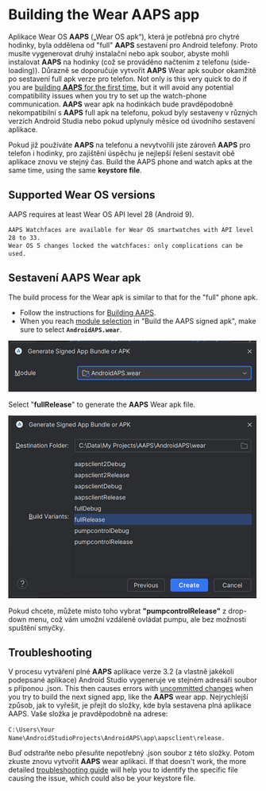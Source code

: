 # Building the Wear AAPS app

Aplikace Wear OS **AAPS**  („Wear OS apk“), která je potřebná pro chytré hodinky, byla oddělena od "full" **AAPS** sestavení pro Android telefony. Proto musíte vygenerovat druhý instalační nebo apk soubor, abyste mohli instalovat **AAPS** na hodinky (což se prováděno načtením z telefonu (side-loading)). Důrazně se doporučuje vytvořit **AAPS** Wear apk soubor okamžitě po sestavení full apk verze pro telefon. Not only is this very quick to do if you are [building **AAPS** for the first time](../SettingUpAaps/BuildingAaps.md), but it will avoid any potential compatibility issues when you try to set up the watch-phone communication. **AAPS** wear apk na hodinkách bude pravděpodobně nekompatibilní s **AAPS** full apk na telefonu, pokud byly sestaveny v různých verzích Android Studia nebo pokud uplynuly měsíce od úvodního sestavení aplikace.

Pokud již používáte **AAPS** na telefonu a nevytvořili jste zároveň **AAPS** pro telefon i hodinky, pro zajištění úspěchu je nejlepší řešení sestavit obě aplikace znovu ve stejný čas. Build the AAPS phone and watch apks at the same time, using the same **keystore file**.

## Supported Wear OS versions

AAPS requires at least Wear OS API level 28 (Android 9).

```{warning}
AAPS Watchfaces are available for Wear OS smartwatches with API level 28 to 33.
Wear OS 5 changes locked the watchfaces: only complications can be used.
```

## Sestavení **AAPS** Wear apk

The build process for the Wear apk is similar to that for the "full" phone apk.

- Follow the instructions for [Building AAPS](../SettingUpAaps/BuildingAaps.md).
- When you reach [module selection](#Building-APK-wearapk) in "Build the AAPS signed apk", make sure to select **`AndroidAPS.wear`**.

![Wear module](../images/Building-the-App/wear_build1.png)

Select "**fullRelease**" to generate the **AAPS** Wear apk file.

![Wear module](../images/Building-the-App/wear_build2.png)

Pokud chcete, můžete místo toho vybrat **"pumpcontrolRelease"** z drop-down menu, což vám umožní vzdáleně ovládat pumpu, ale bez možnosti spuštění smyčky.

## Troubleshooting

V procesu vytváření plné **AAPS** aplikace verze 3.2 (a vlastně jakékoli podepsané aplikace) Android Studio vygeneruje ve stejném adresáři soubor s příponou .json. This then causes errors with [uncommitted changes](#troubleshooting_androidstudio-uncommitted-changes) when you try to build the next signed app, like the **AAPS** wear app. Nejrychlejší způsob, jak to vyřešit, je přejít do složky, kde byla sestavena plná aplikace AAPS. Vaše složka je pravděpodobně na adrese:

`C:\Users\Your Name\AndroidStudioProjects\AndroidAPS\app\aapsclient\release.`

Buď odstraňte nebo přesuňte nepotřebný .json soubor z této složky. Potom zkuste znovu vytvořit **AAPS** wear aplikaci. If that doesn't work, the more detailed [troubleshooting guide](../GettingHelp/TroubleshootingAndroidStudio.md) will help you to identify the specific file causing the issue, which could also be your keystore file. 